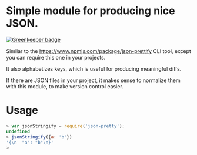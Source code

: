 # Simple module for producing nice JSON.

[![Greenkeeper badge](https://badges.greenkeeper.io/michielbdejong/json-pretty.svg)](https://greenkeeper.io/)

Similar to the https://www.npmjs.com/package/json-prettify CLI tool, except you can require this
one in your projects.

It also alphabetizes keys, which is useful for producing meaningful diffs.

If there are JSON files in your project, it makes sense to normalize them with this module, to
make version control easier.

# Usage

````js
> var jsonStringify = require('json-pretty');
undefined
> jsonStringify({a: 'b'})
'{\n  "a": "b"\n}'
> 
````

